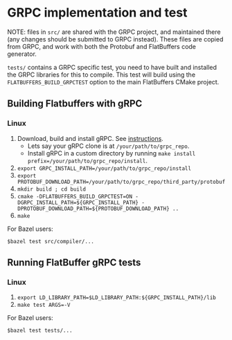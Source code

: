 GRPC implementation and test
============================

NOTE: files in `src/` are shared with the GRPC project, and maintained there
(any changes should be submitted to GRPC instead). These files are copied
from GRPC, and work with both the Protobuf and FlatBuffers code generator.

`tests/` contains a GRPC specific test, you need to have built and installed
the GRPC libraries for this to compile. This test will build using the
`FLATBUFFERS_BUILD_GRPCTEST` option to the main FlatBuffers CMake project.

## Building Flatbuffers with gRPC

### Linux

1. Download, build and install gRPC. See [instructions](https://github.com/grpc/grpc/tree/master/src/cpp).
    * Lets say your gRPC clone is at `/your/path/to/grpc_repo`.
    * Install gRPC in a custom directory by running `make install prefix=/your/path/to/grpc_repo/install`.
2. `export GRPC_INSTALL_PATH=/your/path/to/grpc_repo/install`
3. `export PROTOBUF_DOWNLOAD_PATH=/your/path/to/grpc_repo/third_party/protobuf`
4. `mkdir build ; cd build`
5. `cmake -DFLATBUFFERS_BUILD_GRPCTEST=ON -DGRPC_INSTALL_PATH=${GRPC_INSTALL_PATH} -DPROTOBUF_DOWNLOAD_PATH=${PROTOBUF_DOWNLOAD_PATH} ..`
6. `make`

For Bazel users:

```shell
$bazel test src/compiler/...
```

## Running FlatBuffer gRPC tests

### Linux

1. `export LD_LIBRARY_PATH=$LD_LIBRARY_PATH:${GRPC_INSTALL_PATH}/lib`
2. `make test ARGS=-V`

For Bazel users:

```shell
$bazel test tests/...
```